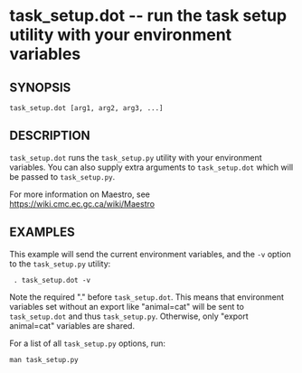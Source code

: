 task_setup.dot -- run the task setup utility with your environment variables
=============================================

## SYNOPSIS

`task_setup.dot [arg1, arg2, arg3, ...]`

## DESCRIPTION

`task_setup.dot` runs the `task_setup.py` utility with your environment variables. You can also supply extra arguments to `task_setup.dot` which will be passed to `task_setup.py`.

For more information on Maestro, see https://wiki.cmc.ec.gc.ca/wiki/Maestro

## EXAMPLES

This example will send the current environment variables, and the `-v` option to the `task_setup.py` utility:

```
 . task_setup.dot -v
```

Note the required "." before `task_setup.dot`. This means that environment variables set without an export like "animal=cat" will be sent to `task_setup.dot` and thus `task_setup.py`. Otherwise, only "export animal=cat" variables are shared.

For a list of all `task_setup.py` options, run:

```
man task_setup.py
```
